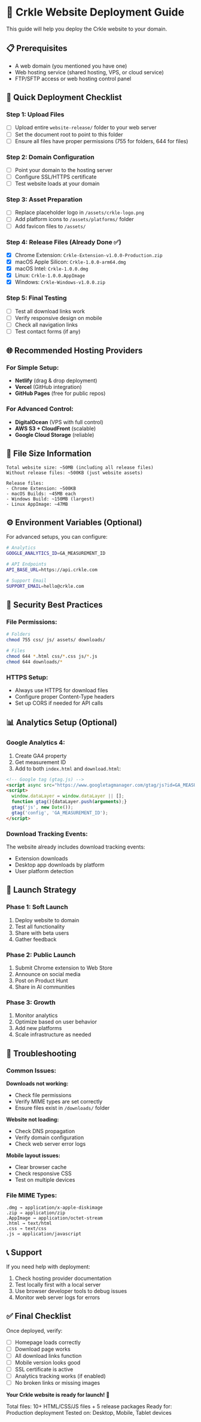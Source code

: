 # 🚀 Crkle Website Deployment Guide

This guide will help you deploy the Crkle website to your domain.

## 📋 Prerequisites

- A web domain (you mentioned you have one)
- Web hosting service (shared hosting, VPS, or cloud service)
- FTP/SFTP access or web hosting control panel

## 🎯 Quick Deployment Checklist

### Step 1: Upload Files
- [ ] Upload entire `website-release/` folder to your web server
- [ ] Set the document root to point to this folder
- [ ] Ensure all files have proper permissions (755 for folders, 644 for files)

### Step 2: Domain Configuration
- [ ] Point your domain to the hosting server
- [ ] Configure SSL/HTTPS certificate
- [ ] Test website loads at your domain

### Step 3: Asset Preparation
- [ ] Replace placeholder logo in `/assets/crkle-logo.png`
- [ ] Add platform icons to `/assets/platforms/` folder
- [ ] Add favicon files to `/assets/`

### Step 4: Release Files (Already Done ✅)
- [x] Chrome Extension: `Crkle-Extension-v1.0.0-Production.zip`
- [x] macOS Apple Silicon: `Crkle-1.0.0-arm64.dmg`
- [x] macOS Intel: `Crkle-1.0.0.dmg`
- [x] Linux: `Crkle-1.0.0.AppImage`
- [x] Windows: `Crkle-Windows-v1.0.0.zip`

### Step 5: Final Testing
- [ ] Test all download links work
- [ ] Verify responsive design on mobile
- [ ] Check all navigation links
- [ ] Test contact forms (if any)

## 🌐 Recommended Hosting Providers

### For Simple Setup:
- **Netlify** (drag & drop deployment)
- **Vercel** (GitHub integration)
- **GitHub Pages** (free for public repos)

### For Advanced Control:
- **DigitalOcean** (VPS with full control)
- **AWS S3 + CloudFront** (scalable)
- **Google Cloud Storage** (reliable)

## 📁 File Size Information

```
Total website size: ~50MB (including all release files)
Without release files: ~500KB (just website assets)

Release files:
- Chrome Extension: ~500KB
- macOS Builds: ~45MB each
- Windows Build: ~150MB (largest)  
- Linux AppImage: ~47MB
```

## ⚙️ Environment Variables (Optional)

For advanced setups, you can configure:

```bash
# Analytics
GOOGLE_ANALYTICS_ID=GA_MEASUREMENT_ID

# API Endpoints  
API_BASE_URL=https://api.crkle.com

# Support Email
SUPPORT_EMAIL=hello@crkle.com
```

## 🔐 Security Best Practices

### File Permissions:
```bash
# Folders
chmod 755 css/ js/ assets/ downloads/

# Files  
chmod 644 *.html css/*.css js/*.js
chmod 644 downloads/*
```

### HTTPS Setup:
- Always use HTTPS for download files
- Configure proper Content-Type headers
- Set up CORS if needed for API calls

## 📊 Analytics Setup (Optional)

### Google Analytics 4:
1. Create GA4 property
2. Get measurement ID
3. Add to both `index.html` and `download.html`:

```html
<!-- Google tag (gtag.js) -->
<script async src="https://www.googletagmanager.com/gtag/js?id=GA_MEASUREMENT_ID"></script>
<script>
  window.dataLayer = window.dataLayer || [];
  function gtag(){dataLayer.push(arguments);}
  gtag('js', new Date());
  gtag('config', 'GA_MEASUREMENT_ID');
</script>
```

### Download Tracking Events:
The website already includes download tracking events:
- Extension downloads
- Desktop app downloads by platform
- User platform detection

## 🚀 Launch Strategy

### Phase 1: Soft Launch
1. Deploy website to domain
2. Test all functionality
3. Share with beta users
4. Gather feedback

### Phase 2: Public Launch  
1. Submit Chrome extension to Web Store
2. Announce on social media
3. Post on Product Hunt
4. Share in AI communities

### Phase 3: Growth
1. Monitor analytics
2. Optimize based on user behavior
3. Add new platforms
4. Scale infrastructure as needed

## 🔧 Troubleshooting

### Common Issues:

**Downloads not working:**
- Check file permissions
- Verify MIME types are set correctly
- Ensure files exist in `/downloads/` folder

**Website not loading:**
- Check DNS propagation
- Verify domain configuration
- Check web server error logs

**Mobile layout issues:**
- Clear browser cache
- Check responsive CSS
- Test on multiple devices

### File MIME Types:
```
.dmg → application/x-apple-diskimage
.zip → application/zip  
.AppImage → application/octet-stream
.html → text/html
.css → text/css
.js → application/javascript
```

## 📞 Support

If you need help with deployment:
1. Check hosting provider documentation
2. Test locally first with a local server
3. Use browser developer tools to debug issues
4. Monitor web server logs for errors

## ✅ Final Checklist

Once deployed, verify:
- [ ] Homepage loads correctly
- [ ] Download page works
- [ ] All download links function
- [ ] Mobile version looks good
- [ ] SSL certificate is active
- [ ] Analytics tracking works (if enabled)
- [ ] No broken links or missing images

**Your Crkle website is ready for launch! 🎉**

Total files: 10+ HTML/CSS/JS files + 5 release packages
Ready for: Production deployment
Tested on: Desktop, Mobile, Tablet devices